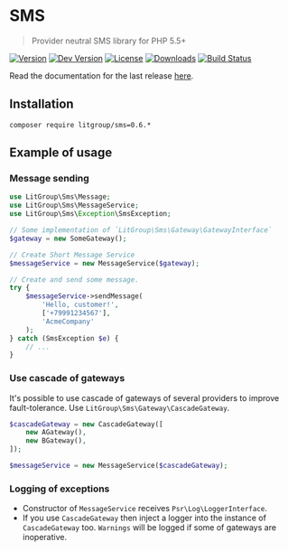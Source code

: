 SMS
===

> Provider neutral SMS library for PHP 5.5+

[![Version](https://img.shields.io/packagist/v/litgroup/sms.svg)](https://packagist.org/packages/litgroup/sms)
[![Dev Version](https://img.shields.io/packagist/vpre/litgroup/sms.svg)](https://packagist.org/packages/litgroup/sms)
[![License](https://img.shields.io/badge/license-MIT-blue.svg)](https://github.com/LitGroup/sms.php/blob/master/LICENSE)
[![Downloads](https://img.shields.io/packagist/dt/litgroup/sms.svg)](https://packagist.org/packages/litgroup/sms)
[![Build Status](https://travis-ci.org/LitGroup/sms.php.svg?branch=master)](https://travis-ci.org/LitGroup/sms.php)

Read the documentation for the last release [here][currentdoc].

Installation
------------

```
composer require litgroup/sms=0.6.*
```


Example of usage
----------------

### Message sending

```php
use LitGroup\Sms\Message;
use LitGroup\Sms\MessageService;
use LitGroup\Sms\Exception\SmsException;

// Some implementation of `LitGroup\Sms\Gateway\GatewayInterface`
$gateway = new SomeGateway();

// Create Short Message Service
$messageService = new MessageService($gateway);

// Create and send some message.
try {
    $messageService->sendMessage(
        'Hello, customer!',
        ['+79991234567'],
        'AcmeCompany'
    );
} catch (SmsException $e) {
    // ...
}
```


### Use cascade of gateways

It's possible to use cascade of gateways of several providers to improve
fault-tolerance. Use `LitGroup\Sms\Gateway\CascadeGateway`.

```php
$cascadeGateway = new CascadeGateway([
    new AGateway(),
    new BGateway(),
]);

$messageService = new MessageService($cascadeGateway);
```


### Logging of exceptions

- Constructor of `MessageService` receives `Psr\Log\LoggerInterface`.
- If you use `CascadeGateway` then inject a logger into the instance of
  `CascadeGateway` too. `Warnings` will be logged if some of gateways are inoperative.


[currentdoc]: https://github.com/LitGroup/sms.php/blob/v0.6.0/README.md